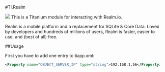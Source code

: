 #Ti.Realm

<img src="https://realm.io/assets/svg/general_logo_white.svg"> This is a Titanium module for interacting with Realm.io. 

Realm is a mobile platform and a replacement for SQLite & Core Data. Loved by developers and hundreds of millions of users, Realm is faster, easier to use, and (best of all) free. 

##Usage

First you have to add one entry to tiapp.xml:
```xml
<Property name="OBJECT_SERVER_IP" type="string">192.168.1.56</Property>
```
